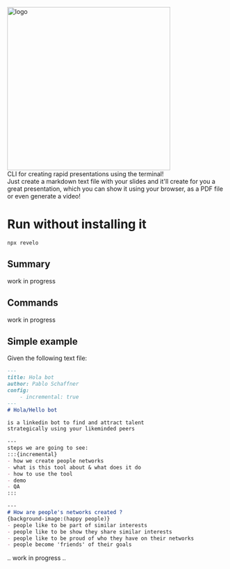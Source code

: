 <img width="375" alt="logo" src="https://user-images.githubusercontent.com/57605485/167906263-89ae1d2f-29b1-4c5b-89da-e755077144c2.png"><br/>
CLI for creating rapid presentations using the terminal!<br/>
Just create a markdown text file with your slides and it'll create for you a great presentation, which you can show it using your browser, as a PDF file or even generate a video!

# Run without installing it
```terminal
npx revelo
```

## Summary
work in progress

## Commands
work in progress

## Simple example
Given the following text file:

```markdown
--- 
title: Hola bot
author: Pablo Schaffner
config:
    - incremental: true
---
# Hola/Hello bot

is a linkedin bot to find and attract talent
strategically using your likeminded peers

---
steps we are going to see:
:::{incremental}
- how we create people networks
- what is this tool about & what does it do
- how to use the tool
- demo
- QA
::: 

---
# How are people's networks created ?
{background-image:(happy people)}
- people like to be part of similar interests
- people like to be show they share similar interests
- people like to be proud of who they have on their networks
- people become 'friends' of their goals
```

.. work in progress ..
